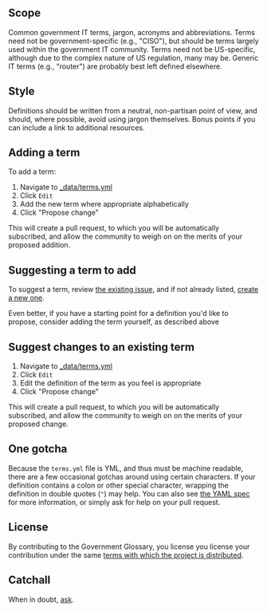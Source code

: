 ## Scope

Common government IT terms, jargon, acronyms and abbreviations. Terms need not be government-specific (e.g., "CISO"), but should be terms largely used within the government IT community. Terms need not be US-specific, although due to the complex nature of US regulation, many may be. Generic IT terms (e.g., "router") are probably best left defined elsewhere.

## Style

Definitions should be written from a neutral, non-partisan point of view, and should, where possible, avoid using jargon themselves. Bonus points if you can include a link to additional resources.

## Adding a term

To add a term:

1. Navigate to [_data/terms.yml](_data/terms.yml)
2. Click `Edit`
3. Add the new term where appropriate alphabetically
4. Click "Propose change"

This will create a pull request, to which you will be automatically subscribed, and allow the community to weigh on on the merits of your proposed addition.

## Suggesting a term to add

To suggest a term, review [the existing issue](https://github.com/benbalter/government-glossary/issues), and if not already listed, [create a new one](https://github.com/benbalter/government-glossary/issues/new).

Even better, if you have a starting point for a definition you'd like to propose, consider adding the term yourself, as described above

## Suggest changes to an existing term

1. Navigate to [_data/terms.yml](_data/terms.yml)
2. Click `Edit`
3. Edit the definition of the term as you feel is appropriate
4. Click "Propose change"

This will create a pull request, to which you will be automatically subscribed, and allow the community to weigh on on the merits of your proposed change.

## One gotcha

Because the `terms.yml` file is YML, and thus must be machine readable, there are a few occasional gotchas around using certain characters. If your definition contains a colon or other special character, wrapping the definition in double quotes (`"`) may help. You can also see [the YAML spec](http://www.yaml.org/) for more information, or simply ask for help on your  pull request.

## License

By contributing to the Government Glossary, you license you license your contribution under the same [terms with which the project is distributed](https://github.com/benbalter/government-glossary#license).

## Catchall

When in doubt, [ask](https://github.com/benbalter/government-glossary/issues/new).
